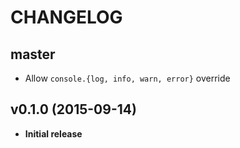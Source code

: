# CHANGELOG
## master
- Allow `console.{log, info, warn, error}` override

## v0.1.0 (2015-09-14)
- **Initial release**
